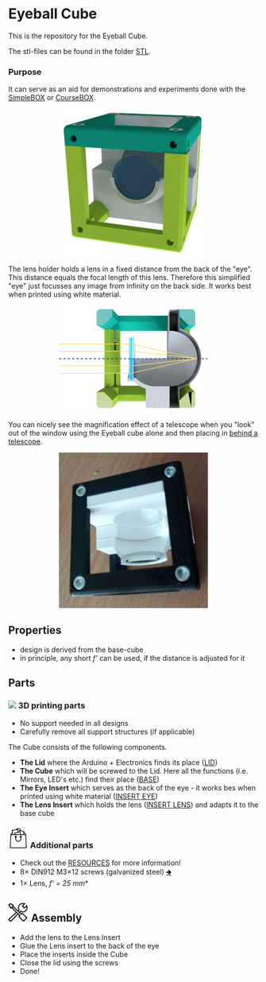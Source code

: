 # Eyeball Cube
This is the repository for the Eyeball Cube.

The stl-files can be found in the folder [STL](./STL).

### Purpose
It can serve as an aid for demonstrations and experiments done with the [SimpleBOX](../../TheBOX/SimpleBOX) or [CourseBOX](../../TheBOX/CourseBOX).

<p align="center">
<img src="./IMAGES/Assembly_Cube_Eyeball_v2_01.png" width="300">
</p>

The lens holder holds a lens in a fixed distance from the back of the "eye". This distance equals the focal length of this lens. Therefore this simplified "eye" just focusses any image from infinity on the back side. It works best when printed using white material.
<p align="center">
<img src="./IMAGES/Assembly_Cube_Eyeball_v2_02.png" width="300">
</p>

You can nicely see the magnification effect of a telescope when you "look" out of the window using the Eyeball cube alone and then placing in [behind a telescope](../../APPLICATIONS/APP_SIMPLE-Telescope).

<p align="center">
<img src="./IMAGES/Assembly_Cube_Eyeball_v2_03.jpg" width="300">
</p>

## Properties
* design is derived from the base-cube
* in principle, any short *f'* can be used, if the distance is adjusted for it

## Parts

### <img src="../IMAGES/P.png" height="40"> 3D printing parts
* No support needed in all designs
* Carefully remove all support structures (if applicable)

The Cube consists of the following components.

* **The Lid** where the Arduino + Electronics finds its place ([LID](./STL/10_Lid_1x1_v2.stl))
* **The Cube** which will be screwed to the Lid. Here all the functions (i.e. Mirrors, LED's etc.) find their place ([BASE](./STL/10_Cube_1x1_v2.stl))
* **The Eye Insert** which serves as the back of the eye - it works bes when printed using white material ([INSERT EYE](./STL/Assembly_Cube_Eyeball_v2_20_Cube_Insert_Eye_1.stl))
* **The Lens Insert** which holds the lens ([INSERT LENS](./STL/Assembly_Cube_Eyeball_v2_20_Cube_Insert_Eye_Lens_2.stl)) and adapts it to the base cube

### <img src="./IMAGES/B.png" height="40"> Additional parts
* Check out the [RESOURCES](../../TUTORIALS/RESOURCES) for more information!
* 8× DIN912 M3×12 screws (galvanized steel) [🢂](https://eshop.wuerth.de/Zylinderschraube-mit-Innensechskant-SHR-ZYL-ISO4762-88-IS25-A2K-M3X12/00843%20%2012.sku/de/DE/EUR/)
* 1× Lens, *f' = 25 mm**

## <img src="./IMAGES/A.png" height="40"> Assembly
* Add the lens to the Lens Insert
* Glue the Lens insert to the back of the eye
* Place the inserts inside the Cube
* Close the lid using the screws
* Done!
